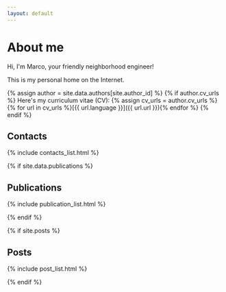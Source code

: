 ```yaml
---
layout: default
---
```


# About me

Hi, I'm Marco, your friendly neighborhood engineer!

This is my personal home on the Internet.

{% assign author = site.data.authors[site.author_id] %}
{% if author.cv_urls %}
Here's my curriculum vitae (CV): {% assign cv_urls = author.cv_urls %}{% for url in cv_urls %}[{{ url.language }}]({{ url.url }}){% endfor %}
{% endif %}

## Contacts

{% include contacts_list.html %}

{% if site.data.publications %}

## Publications

{% include publication_list.html %}

{% endif %}

{% if site.posts %}

## Posts

{% include post_list.html %}

{% endif %}
